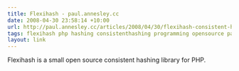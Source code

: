 ```yaml
---
title: Flexihash - paul.annesley.cc
date: 2008-04-30 23:58:14 +10:00
url: http://paul.annesley.cc/articles/2008/04/30/flexihash-consistent-hashing-php
tags: flexihash php hashing consistenthashing programming opensource paulannesley library
layout: link
---
```

Flexihash is a small open source consistent hashing library for PHP.
